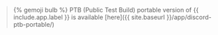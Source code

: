 > {% gemoji bulb %} PTB (Public Test Build) portable version of {{ include.app.label }} is available [here]({{ site.baseurl }}/app/discord-ptb-portable/)